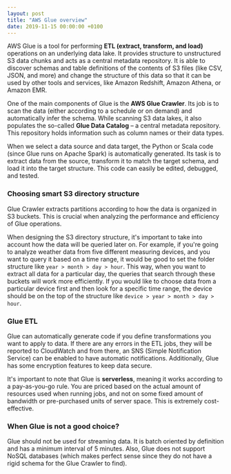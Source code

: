 ```yaml
---
layout: post
title: "AWS Glue overview"
date: 2019-11-15 00:00:00 +0100
---
```


AWS Glue is a tool for performing **ETL (extract, transform, and load)** operations on an underlying data lake. It provides structure to unstructured S3 data chunks and acts as a central metadata repository. It is able to discover schemas and table definitions of the contents of S3 files (like CSV, JSON, and more) and change the structure of this data so that it can be used by other tools and services, like Amazon Redshift, Amazon Athena, or Amazon EMR.

One of the main components of Glue is the **AWS Glue Crawler**. Its job is to scan the data (either according to a schedule or on demand) and automatically infer the schema. While scanning S3 data lakes, it also populates the so-called **Glue Data Catalog** – a central metadata repository. This repository holds information such as column names or their data types.

When we select a data source and data target, the Python or Scala code (since Glue runs on Apache Spark) is automatically generated. Its task is to extract data from the source, transform it to match the target schema, and load it into the target structure. This code can easily be edited, debugged, and tested.

### Choosing smart S3 directory structure

Glue Crawler extracts partitions according to how the data is organized in S3 buckets. This is crucial when analyzing the performance and efficiency of Glue operations. 

When designing the S3 directory structure, it's important to take into account how the data will be queried later on. For example, if you're going to analyze weather data from five different measuring devices, and you want to query it based on a time range, it would be good to set the folder structure like `year > month > day > hour`. This way, when you want to extract all data for a particular day, the queries that search through these buckets will work more efficiently. If you would like to choose data from a particular device first and then look for a specific time range, the device should be on the top of the structure like `device > year > month > day > hour`.

### Glue ETL

Glue can automatically generate code if you define transformations you want to apply to data. If there are any errors in the ETL jobs, they will be reported to CloudWatch and from there, an SNS (Simple Notification Service) can be enabled to have automatic notifications. Additionally, Glue has some encryption features to keep data secure.

It's important to note that Glue is **serverless**, meaning it works according to a pay-as-you-go rule. You are priced based on the actual amount of resources used when running jobs, and not on some fixed amount of bandwidth or pre-purchased units of server space. This is extremely cost-effective.

### When Glue is not a good choice?

Glue should not be used for streaming data. It is batch oriented by definition and has a minimum interval of 5 minutes. Also, Glue does not support NoSQL databases (which makes perfect sense since they do not have a rigid schema for the Glue Crawler to find).